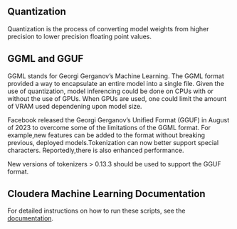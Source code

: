 ## Quantization
Quantization is the process of converting model weights from higher precision to lower precision floating point values.

## GGML and GGUF
GGML stands for Georgi Gerganov’s Machine Learning. 
The GGML format provided a way to encapsulate an entire model into a single file. Given the use of quantization, model inferencing
could be done on CPUs with or without the use of GPUs. When GPUs are used, one could limit the amount of VRAM used dependening
upon model size.

Facebook released the Georgi Gerganov’s Unified Format (GGUF) in August of 2023 to overcome some of the limitations of the GGML format.
For example,new features can be added to the format without breaking previous, deployed models.Tokenization can now better support
special characters. Reportedly,there is also enhanced performance.

New versions of tokenizers > 0.13.3 should be used to support the GGUF format.


## Cloudera Machine Learning Documentation
For detailed instructions on how to run these scripts, see the [documentation](https://docs.cloudera.com/machine-learning/cloud/models/topics/ml-creating-and-deploying-a-model.html).
